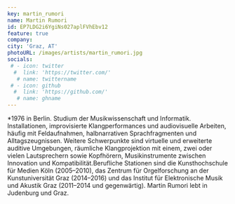 ```yaml
---
key: martin_rumori
name: Martin Rumori
id: EP7LDG2i6YgiNs027aplFVhEbv12
feature: true
company: 
city: 'Graz, AT'
photoURL: /images/artists/martin_rumori.jpg
socials:
 # - icon: twitter
  #  link: 'https://twitter.com/'
   # name: twittername
 # - icon: github
  #  link: 'https://github.com/'
   # name: ghname
---
```

*1976 in Berlin. Studium der Musikwissenschaft und Informatik. Installationen, improvisierte Klangperformances und audiovisuelle Arbeiten, häufig mit Feldaufnahmen, halbnarrativen Sprachfragmenten und Alltagszeugnissen. Weitere Schwerpunkte sind virtuelle und erweiterte auditive Umgebungen, räumliche Klangprojektion mit einem, zwei oder vielen Lautsprechern sowie Kopfhörern, Musikinstrumente zwischen Innovation und Kompatibilität.Berufliche Stationen sind die Kunsthochschule für Medien Köln (2005–2010), das Zentrum für Orgelforschung an der Kunstuniversität Graz (2014–2016) und das Institut für Elektronische Musik und Akustik Graz (2011–2014 und gegenwärtig). Martin Rumori lebt in Judenburg und Graz.
